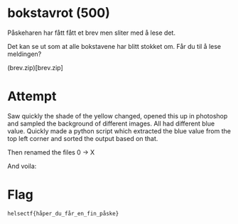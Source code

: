 # bokstavrot (500)

Påskeharen har fått fått et brev men sliter med å lese det.

Det kan se ut som at alle bokstavene har blitt stokket om. Får du til å lese meldingen?

(brev.zip)[brev.zip]

# Attempt

Saw quickly the shade of the yellow changed, opened this up in photoshop and sampled the background of different images. All had different blue value. Quickly made a python script which extracted the blue value from the top left corner and sorted the output based on that.

Then renamed the files 0 -> X

And voila:

# Flag

```
helsectf{håper_du_får_en_fin_påske}
```